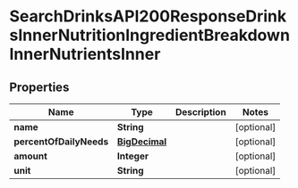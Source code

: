 

# SearchDrinksAPI200ResponseDrinksInnerNutritionIngredientBreakdownInnerNutrientsInner

## Properties

Name | Type | Description | Notes
------------ | ------------- | ------------- | -------------
**name** | **String** |  |  [optional]
**percentOfDailyNeeds** | [**BigDecimal**](BigDecimal.md) |  |  [optional]
**amount** | **Integer** |  |  [optional]
**unit** | **String** |  |  [optional]




